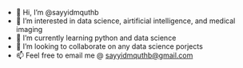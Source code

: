 - 👋 Hi, I’m @sayyidmquthb
- 👀 I’m interested in data science, airtificial intelligence, and medical imaging
- 🌱 I’m currently learning python and data science
- 💞️ I’m looking to collaborate on any data science porjects
- 📫 Feel free to email me @ sayyidmquthb@gmail.com

<!---
sayyidmquthb/sayyidmquthb is a ✨ special ✨ repository because its `README.md` (this file) appears on your GitHub profile.
You can click the Preview link to take a look at your changes.
--->
